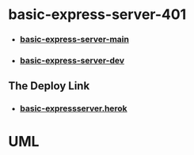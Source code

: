 # basic-express-server-401

- ### [basic-express-server-main](https://github.com/MURADALSHORMAN/basic-express-server-401)
- ### [basic-express-server-dev](https://github.com/MURADALSHORMAN/basic-express-server-401/tree/dev)

## The Deploy Link

* ### [basic-expressserver.herok](https://basic-expressserver.herokuapp.com/)

# UML
